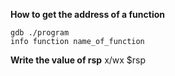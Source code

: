 **How to get the address of a function**

	gdb ./program
	info function name_of_function

**Write the value of rsp**
	x/wx $rsp
